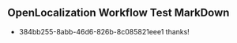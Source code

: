 ## OpenLocalization Workflow Test MarkDown
* 384bb255-8abb-46d6-826b-8c085821eee1 thanks!

<!--HONumber=Jul16_HO3-->



